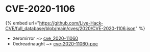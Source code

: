# CVE-2020-1106
{% embed url="https://github.com/Live-Hack-CVE/full_database/blob/main/cves/2020/CVE-2020-1106.json" %}

* zeromirror ~> [cve_2020-11060](https://www.alice-snow.ru/2020/database/cve-2020-1106/cve_2020-11060-zeromirror)
* 0xdreadnaught ~> [cve-2020-11060-poc](https://www.alice-snow.ru/2020/database/cve-2020-1106/cve-2020-11060-poc-0xdreadnaught)
